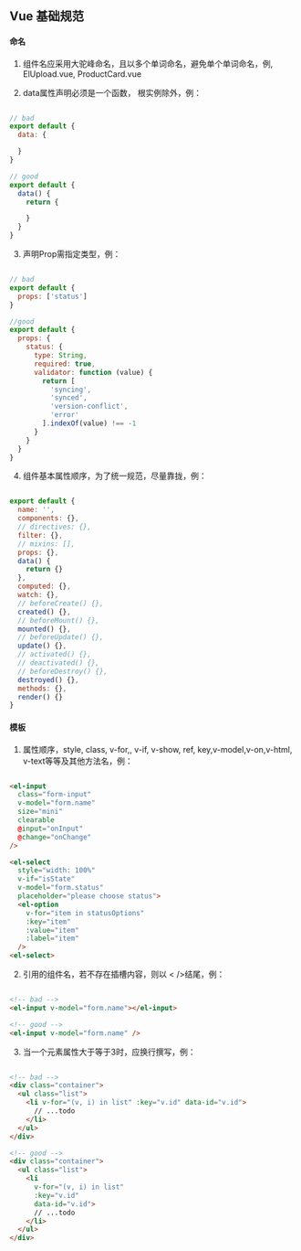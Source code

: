 ## Vue 基础规范

#### 命名

1. 组件名应采用大驼峰命名，且以多个单词命名，避免单个单词命名，例, ElUpload.vue, ProductCard.vue

2. data属性声明必须是一个函数， 根实例除外，例：
```js

// bad
export default {
  data: {

  }
}

// good
export default {
  data() {
    return {

    }
  }
}

```

3. 声明Prop需指定类型，例：
```js

// bad
export default {
  props: ['status']
}

//good
export default {
  props: {
    status: {
      type: String,
      required: true,
      validator: function (value) {
        return [
          'syncing',
          'synced',
          'version-conflict',
          'error'
        ].indexOf(value) !== -1
      }
    }
  }
}

```

4. 组件基本属性顺序，为了统一规范，尽量靠拢，例：
```js

export default {
  name: '',
  components: {},
  // directives: {},
  filter: {},
  // mixins: [],
  props: {},
  data() {
    return {}
  },
  computed: {},
  watch: {},
  // beforeCreate() {},
  created() {},
  // beforeMount() {},
  mounted() {},
  // beforeUpdate() {},
  update() {},
  // activated() {},
  // deactivated() {},
  // beforeDestroy() {},
  destroyed() {},
  methods: {},
  render() {}
}

```

#### 模板

1. 属性顺序，style, class, v-for,, v-if, v-show, ref, key,v-model,v-on,v-html, v-text等等及其他方法名，例：
```html

<el-input
  class="form-input"
  v-model="form.name"
  size="mini"
  clearable
  @input="onInput"
  @change="onChange"
/>

<el-select
  style="width: 100%"
  v-if="isState"
  v-model="form.status"
  placeholder="please choose status">
  <el-option
    v-for="item in statusOptions"
    :key="item"
    :value="item"
    :label="item"
  />
<el-select>

```

2. 引用的组件名，若不存在插槽内容，则以 < />结尾，例：
```html

<!-- bad -->
<el-input v-model="form.name"></el-input>

<!-- good -->
<el-input v-model="form.name" />
```

3. 当一个元素属性大于等于3时，应换行撰写，例：
```html

<!-- bad -->
<div class="container">
  <ul class="list">
    <li v-for="(v, i) in list" :key="v.id" data-id="v.id">
      // ...todo
    </li>
  </ul>
</div>

<!-- good -->
<div class="container">
  <ul class="list">
    <li 
      v-for="(v, i) in list" 
      :key="v.id" 
      data-id="v.id">
      // ...todo
    </li>
  </ul>
</div>

```